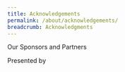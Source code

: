 ```yaml
---
title: Acknowledgements
permalink: /about/acknowledgements/
breadcrumb: Acknowledgments 
---
```


Our Sponsors and Partners

Presented by
